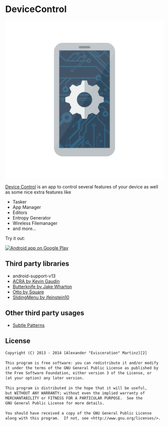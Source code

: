 DeviceControl
===============================

![Logo](ic_launcher-web.png)

[Device Control][1] is an app to control several features of your device as well as some nice extra features like
 
* Tasker
* App Manager
* Editors
* Entropy Generator
* Wireless Filemanager
* and more...

Try it out:
 
<a href="https://play.google.com/store/apps/details?id=org.namelessrom.devicecontrol">
  <img alt="Android app on Google Play"
       src="https://developer.android.com/images/brand/en_app_rgb_wo_45.png" />
</a>

Third party libraries
-------

* android-support-v13
* [ACRA by Kevin Gaudin](https://github.com/ACRA/acra)
* [Butterknife by Jake Wharton](https://github.com/JakeWharton/butterknife)
* [Otto by Square](http://square.github.io/otto/)
* [SlidingMenu by jfeinstein10](https://github.com/jfeinstein10/slidingmenu)

Other third party usages
-------

* [Subtle Patterns](http://subtlepatterns.com/)

License
-------

    Copyright (C) 2013 - 2014 [Alexander "Evisceration" Martinz][2]

    This program is free software: you can redistribute it and/or modify
    it under the terms of the GNU General Public License as published by
    the Free Software Foundation, either version 3 of the License, or
    (at your option) any later version.

    This program is distributed in the hope that it will be useful,
    but WITHOUT ANY WARRANTY; without even the implied warranty of
    MERCHANTABILITY or FITNESS FOR A PARTICULAR PURPOSE.  See the
    GNU General Public License for more details.

    You should have received a copy of the GNU General Public License
    along with this program.  If not, see <http://www.gnu.org/licenses/>.

 [1]: https://play.google.com/store/apps/details?id=org.namelessrom.devicecontrol
 [2]: https://plus.google.com/u/0/+AlexanderMartinz?rel=author
